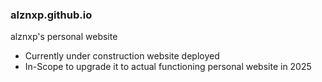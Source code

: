 ### alznxp.github.io

alznxp's personal website
- Currently under construction website deployed
- In-Scope to upgrade it to actual functioning personal website in 2025
